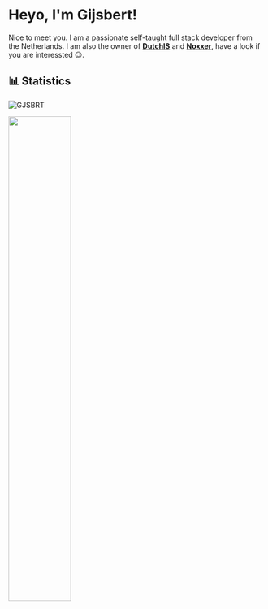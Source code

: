 # Heyo, I'm Gijsbert!
Nice to meet you. I am a passionate self-taught full stack developer from the Netherlands. I am also the owner of <a href="https://dutchis.net"><b>DutchIS</b></a> and <a href="https://noxxer.net"><b>Noxxer</b></a>, have a look if you are interessted 😉.
 
## 📊 Statistics
<p align="left"> <img src="https://komarev.com/ghpvc/?username=GJSBRT&label=Profile%20views&color=0e75b6&style=flat" alt="GJSBRT"></img> </p>
<p align="left">
  <img width="49.5%" src="https://github-readme-stats.vercel.app/api?username=gjsbrt&show_icons=true&theme=dark&hide_border=true" />
</p>
<br>

